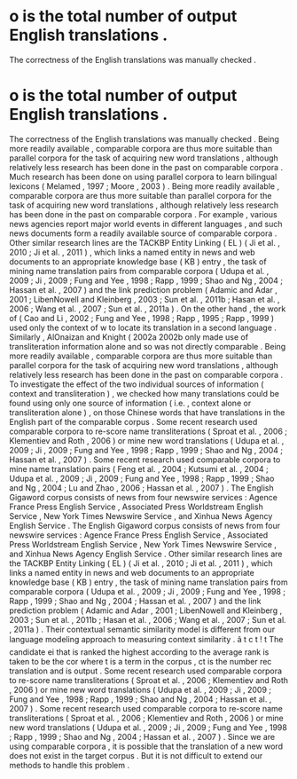 # o is the total number of output English translations . 
The correctness of the English translations was manually checked . 
# o is the total number of output English translations . 
The correctness of the English translations was manually checked . 
Being more readily available , comparable corpora are thus more suitable than parallel corpora for the task of acquiring new word translations , although relatively less research has been done in the past on comparable corpora . 
Much research has been done on using parallel corpora to learn bilingual lexicons ( Melamed , 1997 ; Moore , 2003 ) . 
Being more readily available , comparable corpora are thus more suitable than parallel corpora for the task of acquiring new word translations , although relatively less research has been done in the past on comparable corpora . 
For example , various news agencies report major world events in different languages , and such news documents form a readily available source of comparable corpora . 
Other similar research lines are the TACKBP Entity Linking ( EL ) ( Ji et al. , 2010 ; Ji et al. , 2011 ) , which links a named entity in news and web documents to an appropriate knowledge base ( KB ) entry , the task of mining name translation pairs from comparable corpora ( Udupa et al. , 2009 ; Ji , 2009 ; Fung and Yee , 1998 ; Rapp , 1999 ; Shao and Ng , 2004 ; Hassan et al. , 2007 ) and the link prediction problem ( Adamic and Adar , 2001 ; LibenNowell and Kleinberg , 2003 ; Sun et al. , 2011b ; Hasan et al. , 2006 ; Wang et al. , 2007 ; Sun et al. , 2011a ) . 
On the other hand , the work of ( Cao and Li , 2002 ; Fung and Yee , 1998 ; Rapp , 1995 ; Rapp , 1999 ) used only the context of w to locate its translation in a second language . 
Similarly , AlOnaizan and Knight ( 2002a 2002b only made use of transliteration information alone and so was not directly comparable . 
Being more readily available , comparable corpora are thus more suitable than parallel corpora for the task of acquiring new word translations , although relatively less research has been done in the past on comparable corpora . 
To investigate the effect of the two individual sources of information ( context and transliteration ) , we checked how many translations could be found using only one source of information ( i.e. , context alone or transliteration alone ) , on those Chinese words that have translations in the English part of the comparable corpus . 
Some recent research used comparable corpora to re-score name transliterations ( Sproat et al. , 2006 ; Klementiev and Roth , 2006 ) or mine new word translations ( Udupa et al. , 2009 ; Ji , 2009 ; Fung and Yee , 1998 ; Rapp , 1999 ; Shao and Ng , 2004 ; Hassan et al. , 2007 ) . 
Some recent research used comparable corpora to mine name translation pairs ( Feng et al. , 2004 ; Kutsumi et al. , 2004 ; Udupa et al. , 2009 ; Ji , 2009 ; Fung and Yee , 1998 ; Rapp , 1999 ; Shao and Ng , 2004 ; Lu and Zhao , 2006 ; Hassan et al. , 2007 ) . 
The English Gigaword corpus consists of news from four newswire services : Agence France Press English Service , Associated Press Worldstream English Service , New York Times Newswire Service , and Xinhua News Agency English Service . 
The English Gigaword corpus consists of news from four newswire services : Agence France Press English Service , Associated Press Worldstream English Service , New York Times Newswire Service , and Xinhua News Agency English Service . 
Other similar research lines are the TACKBP Entity Linking ( EL ) ( Ji et al. , 2010 ; Ji et al. , 2011 ) , which links a named entity in news and web documents to an appropriate knowledge base ( KB ) entry , the task of mining name translation pairs from comparable corpora ( Udupa et al. , 2009 ; Ji , 2009 ; Fung and Yee , 1998 ; Rapp , 1999 ; Shao and Ng , 2004 ; Hassan et al. , 2007 ) and the link prediction problem ( Adamic and Adar , 2001 ; LibenNowell and Kleinberg , 2003 ; Sun et al. , 2011b ; Hasan et al. , 2006 ; Wang et al. , 2007 ; Sun et al. , 2011a ) . 
Their contextual semantic similarity model is different from our language modeling approach to measuring context similarity . 
â t c t ! t The candidate ei that is ranked the highest according to the average rank is taken to be the cor where t is a term in the corpus , ct is the number rec translation and is output . 
Some recent research used comparable corpora to re-score name transliterations ( Sproat et al. , 2006 ; Klementiev and Roth , 2006 ) or mine new word translations ( Udupa et al. , 2009 ; Ji , 2009 ; Fung and Yee , 1998 ; Rapp , 1999 ; Shao and Ng , 2004 ; Hassan et al. , 2007 ) . 
Some recent research used comparable corpora to re-score name transliterations ( Sproat et al. , 2006 ; Klementiev and Roth , 2006 ) or mine new word translations ( Udupa et al. , 2009 ; Ji , 2009 ; Fung and Yee , 1998 ; Rapp , 1999 ; Shao and Ng , 2004 ; Hassan et al. , 2007 ) . 
Since we are using comparable corpora , it is possible that the translation of a new word does not exist in the target corpus . 
But it is not difficult to extend our methods to handle this problem . 